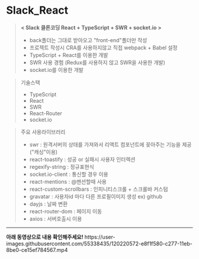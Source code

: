 # Slack_React

> <b>< Slack 클론코딩 React + TypeScript + SWR + socket.io ></b> </br>
>- back폴더는 그대로 받아오고 "front-end"폴더만 작성
>- 프로젝트 작성시 CRA를 사용하지않고 직접 webpack + Babel 설정
>- TypeScript + React를 이용한 개발
>- SWR 사용 경험 (Redux를 사용하지 않고 SWR을 사용한 개발)
>- socket.io를 이용한 개발

> 기술스택
>- TypeScript
>- React
>- SWR
>- React-Router
>- socket.io

> 주요 사용라이브러리
>- swr : 원격서버의 상태를 가져와서 리액트 컴포넌트에 꽂아주는 기능을 제공 ("캐싱"이용)
>- react-toastify : 성공 or 실패시 사용자 인터렉션
>- regexify-string : 정규표현식
>- socket.io-client : 통신할 경우 이용
>- react-mentions : @멘션할때 사용
>- react-custom-scrollbars : 인피니티스크롤 + 스크롤바 커스텀
>- gravatar : 사용자id 마다 다른 프로필이미지 생성 ex) github
>- dayjs : 날짜 변환
>- react-router-dom : 페이지 이동
>- axios : 서버호출시 이용

<hr/>
<b>아래 동영상으로 내용 확인해주세요!</b>
https://user-images.githubusercontent.com/55338435/120220572-e8f1f580-c277-11eb-8be0-ce15ef784567.mp4

